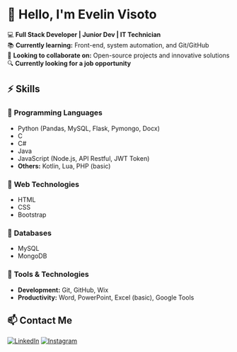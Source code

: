 # 👋 Hello, I'm **Evelin Visoto** 

💻 **Full Stack Developer | Junior Dev | IT Technician**  
📚 **Currently learning:** Front-end, system automation, and Git/GitHub  
🤝 **Looking to collaborate on:** Open-source projects and innovative solutions  
🔍 **Currently looking for a job opportunity**


## ⚡ **Skills**  

### 🔹 **Programming Languages**  
- Python (Pandas, MySQL, Flask, Pymongo, Docx)  
- C  
- C#  
- Java  
- JavaScript (Node.js, API Restful, JWT Token)  
- **Others:** Kotlin, Lua, PHP (basic)  

### 🔹 **Web Technologies**  
- HTML  
- CSS  
- Bootstrap  

### 🔹 **Databases**  
- MySQL  
- MongoDB  

### 🔹 **Tools & Technologies**  
- **Development:** Git, GitHub, Wix  
- **Productivity:** Word, PowerPoint, Excel (basic), Google Tools  


## 📫 **Contact Me**  

[![LinkedIn](https://img.shields.io/badge/LinkedIn-0077B5?style=for-the-badge&logo=linkedin&logoColor=white)](https://www.linkedin.com/in/evelin-visoto-fernandes/)  [![Instagram](https://img.shields.io/badge/Instagram-E4405F?style=for-the-badge&logo=instagram&logoColor=white)](https://www.instagram.com/evelinvisoto/) 

